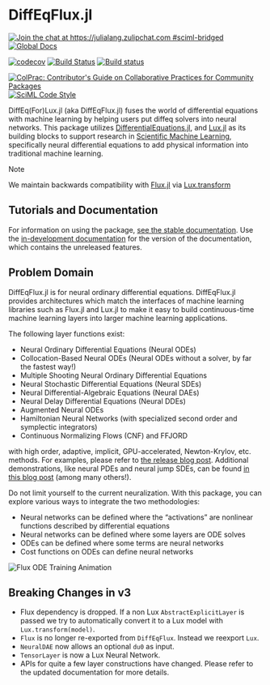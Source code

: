 # DiffEqFlux.jl

[![Join the chat at https://julialang.zulipchat.com #sciml-bridged](https://img.shields.io/static/v1?label=Zulip&message=chat&color=9558b2&labelColor=389826)](https://julialang.zulipchat.com/#narrow/stream/279055-sciml-bridged)
[![Global Docs](https://img.shields.io/badge/docs-SciML-blue.svg)](https://docs.sciml.ai/DiffEqFlux/stable/)

[![codecov](https://codecov.io/gh/SciML/DiffEqFlux.jl/branch/master/graph/badge.svg)](https://codecov.io/gh/SciML/DiffEqFlux.jl)
[![Build Status](https://github.com/SciML/DiffEqFlux.jl/workflows/CI/badge.svg)](https://github.com/SciML/DiffEqFlux.jl/actions?query=workflow%3ACI)
[![Build status](https://badge.buildkite.com/a1fecf87b085b452fe0f3d3968ddacb5c1d5570806834e1d52.svg)](https://buildkite.com/julialang/diffeqflux-dot-jl)

[![ColPrac: Contributor's Guide on Collaborative Practices for Community Packages](https://img.shields.io/badge/ColPrac-Contributor%27s%20Guide-blueviolet)](https://github.com/SciML/ColPrac)
[![SciML Code Style](https://img.shields.io/static/v1?label=code%20style&message=SciML&color=9558b2&labelColor=389826)](https://github.com/SciML/SciMLStyle)

DiffEq(For)Lux.jl (aka DiffEqFlux.jl) fuses the world of differential equations with machine learning
by helping users put diffeq solvers into neural networks. This package utilizes
[DifferentialEquations.jl](https://docs.sciml.ai/DiffEqDocs/stable/), and [Lux.jl](https://lux.csail.mit.edu/)  as its building blocks to support research in
[Scientific Machine Learning](https://www.stochasticlifestyle.com/the-essential-tools-of-scientific-machine-learning-scientific-ml/), specifically neural differential equations to add physical information into traditional machine learning.

> [!NOTE]
> We maintain backwards compatibility with [Flux.jl](https://docs.sciml.ai/Flux/stable/) via [Lux.transform](https://lux.csail.mit.edu/stable/api/Lux/flux_to_lux#Lux.transform)

## Tutorials and Documentation

For information on using the package,
[see the stable documentation](https://docs.sciml.ai/DiffEqFlux/stable/). Use the
[in-development documentation](https://docs.sciml.ai/DiffEqFlux/dev/) for the version of
the documentation, which contains the unreleased features.

## Problem Domain

DiffEqFlux.jl is for neural ordinary differential equations.
DiffEqFlux.jl provides architectures which match the interfaces of machine learning libraries such as Flux.jl and Lux.jl to make it easy to build continuous-time machine learning layers into larger machine learning applications.

The following layer functions exist:

  - Neural Ordinary Differential Equations (Neural ODEs)
  - Collocation-Based Neural ODEs (Neural ODEs without a solver, by far the fastest way!)
  - Multiple Shooting Neural Ordinary Differential Equations
  - Neural Stochastic Differential Equations (Neural SDEs)
  - Neural Differential-Algebraic Equations (Neural DAEs)
  - Neural Delay Differential Equations (Neural DDEs)
  - Augmented Neural ODEs
  - Hamiltonian Neural Networks (with specialized second order and symplectic integrators)
  - Continuous Normalizing Flows (CNF) and FFJORD

with high order, adaptive, implicit, GPU-accelerated, Newton-Krylov, etc.
methods. For examples, please refer to
[the release blog post](https://julialang.org/blog/2019/01/fluxdiffeq).
Additional demonstrations, like neural
PDEs and neural jump SDEs, can be found
[in this blog post](https://www.stochasticlifestyle.com/neural-jump-sdes-jump-diffusions-and-neural-pdes/)
(among many others!).

Do not limit yourself to the current neuralization. With this package, you can
explore various ways to integrate the two methodologies:

  - Neural networks can be defined where the “activations” are nonlinear functions
    described by differential equations
  - Neural networks can be defined where some layers are ODE solves
  - ODEs can be defined where some terms are neural networks
  - Cost functions on ODEs can define neural networks

![Flux ODE Training Animation](https://user-images.githubusercontent.com/1814174/88589293-e8207f80-d026-11ea-86e2-8a3feb8252ca.gif)

## Breaking Changes in v3

  - Flux dependency is dropped. If a non Lux `AbstractExplicitLayer` is passed we try to automatically convert it to a Lux model with `Lux.transform(model)`.
  - `Flux` is no longer re-exported from `DiffEqFlux`. Instead we reexport `Lux`.
  - `NeuralDAE` now allows an optional `du0` as input.
  - `TensorLayer` is now a Lux Neural Network.
  - APIs for quite a few layer constructions have changed. Please refer to the updated documentation for more details.
